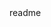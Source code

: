<snippet>
  <content><![CDATA[
# ${1:Project Name}
### Solution for 2016 Space Apps Challenge
Fractalnet is a design for a network of low power radio relay devices that can be placed in environments that do not allow long range propagation of RF signals, such as caves, caverns, etc.  The specific use case involves deployment on the moon, Mars, asteroids and other planets during exploration by astronauts and robots.
## Network Description
TODO:
## Device Description
TODO:
## Installation
TODO: Describe the installation process
## Usage
TODO: Write usage instructions
## Contributing
1. Fork it!
2. Create your feature branch: `git checkout -b my-new-feature`
3. Commit your changes: `git commit -am 'Add some feature'`
4. Push to the branch: `git push origin my-new-feature`
5. Submit a pull request :D
## History
TODO: Write history
## Credits
TODO: Write credits
## License
TODO: Write license
]]></content>
  <tabTrigger>readme</tabTrigger>
</snippet>
